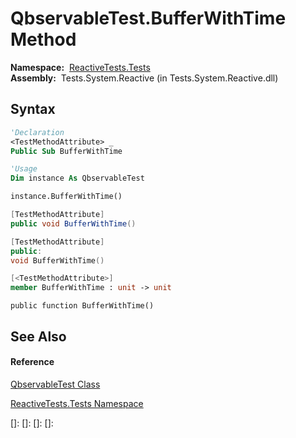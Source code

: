 # QbservableTest.BufferWithTime Method

**Namespace:**  [ReactiveTests.Tests](ReactiveTests.Tests\ReactiveTests.Tests.md)  
**Assembly:**  Tests.System.Reactive (in Tests.System.Reactive.dll)

## Syntax

```vb
'Declaration
<TestMethodAttribute> _
Public Sub BufferWithTime
```

```vb
'Usage
Dim instance As QbservableTest

instance.BufferWithTime()
```

```csharp
[TestMethodAttribute]
public void BufferWithTime()
```

```c++
[TestMethodAttribute]
public:
void BufferWithTime()
```

```fsharp
[<TestMethodAttribute>]
member BufferWithTime : unit -> unit 
```

```jscript
public function BufferWithTime()
```

## See Also

#### Reference

[QbservableTest Class](QbservableTest\QbservableTest.md)

[ReactiveTests.Tests Namespace](ReactiveTests.Tests\ReactiveTests.Tests.md)

[]: 
[]: 
[]: 
[]: 